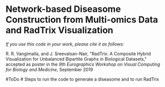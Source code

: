 # Network-based Diseasome Construction from Multi-omics Data and RadTrix Visualization

_If you use this code in your work, please cite it as follows:_

R. R. Vangimalla, and J. Sreevalsan-Nair, "RadTrix: A Composite Hybrid Visualization for Unbalanced Bipartite Graphs in Biological Datasets," accepted as poster in the _9th Eurographics Workshop on Visual Computing for Biology and Medicine_, September 2019


#ToDo #
Steps to run the code to generate a diseasome and to run RadTrix
